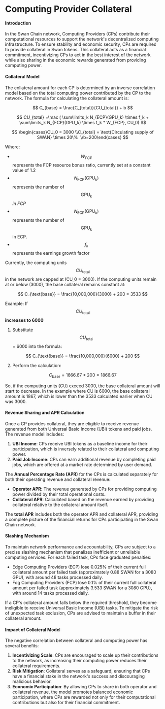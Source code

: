 # Computing Provider Collateral

#### **Introduction**

In the Swan Chain network, Computing Providers (CPs) contribute their computational resources to support the network's decentralized computing infrastructure. To ensure stability and economic security, CPs are required to provide collateral in Swan tokens. This collateral acts as a financial commitment, incentivizing CPs to act in the best interest of the network while also sharing in the economic rewards generated from providing computing power.

#### **Collateral Model**

The collateral amount for each CP is determined by an inverse correlation model based on the total computing power contributed by the CP to the network. The formula for calculating the collateral amount is:

$$
C_{base} =  \frac{C_{total}}{CU_{total}}  + b
$$

$$
CU_{total} =\max ( \sum\limits_k N_{ECP}(GPU_k)  \times f_k +  \sum\limits_k N_{FCP}(GPU_k)    \times f_k * W_{FCP}, CU_0)
$$

$$
\begin{cases}CU_0 = 3000 \\C_{total} =  \text{Circulating supply of SWAN} \times 20\%  \\b=200\end{cases}
$$

Where:

* $$W_{FCP}$$ represents the FCP resource bonus ratio, currently set at a constant value of 1.2
* $$N_{\text{FCP}}(\text{GPU}_k)$$represents the number of $$\text{GPU}_k$$ _in FCP_
* &#x20;$$N_{\text{ECP}}(\text{GPU}_k)$$ represents the number of $$\text{GPU}_k$$ in ECP.&#x20;
* $$f_k$$ represents the earnings growth factor

Currently, the computing units $$CU_{\text{total}}$$ in the network are capped at (CU\_0 = 3000). If the computing units remain at or below (3000), the base collateral remains constant at:

$$
C_{\text{base}} = \frac{10,000,000}{3000} + 200 = 3533
$$

Example: If $$CU_{\text{total}}$$ **increases to 6000**

1. Substitute $$CU_{\text{total}}$$ = 6000 into the formula:

$$
C_{\text{base}} = \frac{10,000,000}{6000} + 200
$$

2. Perform the calculation:

$$
C_{\text{base}} = 1666.67 + 200 = 1866.67
$$

So, if the computing units (CU) exceed 3000, the base collateral amount will start to decrease. In the example where CU is 6000, the base collateral amount is 1867, which is lower than the 3533 calculated earlier when CU was 3000.

#### **Revenue Sharing and APR Calculation**

Once a CP provides collateral, they are eligible to receive revenue generated from both Universal Basic Income (UBI) tokens and paid jobs. The revenue model includes:

1. **UBI Income**: CPs receive UBI tokens as a baseline income for their participation, which is inversely related to their collateral and computing power.
2. **Paid Job Income**: CPs can earn additional revenue by completing paid jobs, which are offered at a market rate determined by user demand.

The **Annual Percentage Rate (APR)** for the CPs is calculated separately for both their operating revenue and collateral revenue:

* **Operator APR**: The revenue generated by CPs for providing computing power divided by their total operational costs.
* **Collateral APR**: Calculated based on the revenue earned by providing collateral relative to the collateral amount itself.

The **total APR** includes both the operator APR and collateral APR, providing a complete picture of the financial returns for CPs participating in the Swan Chain network.

#### **Slashing Mechanism**

To maintain network performance and accountability, CPs are subject to a precise slashing mechanism that penalizes inefficient or unreliable computing services. For each failed task, CPs face graduated penalties:

* Edge Computing Providers (ECP) lose 0.025% of their current full collateral amount per failed task (approximately 0.88 SWAN for a 3080 GPU), with around 48 tasks processed daily.
* Fog Computing Providers (FCP) lose 0.1% of their current full collateral amount per failed task (approximately 3.533 SWAN for a 3080 GPU), with around 14 tasks processed daily.

If a CP's collateral amount falls below the required threshold, they become ineligible to receive Universal Basic Income (UBI) tasks. To mitigate the risk of unexpected task exclusion, CPs are advised to maintain a buffer in their collateral amount.

#### **Impact of Collateral Model**

The negative correlation between collateral and computing power has several benefits:

1. **Incentivizing Scale**: CPs are encouraged to scale up their contributions to the network, as increasing their computing power reduces their collateral requirements.
2. **Risk Mitigation**: Collateral serves as a safeguard, ensuring that CPs have a financial stake in the network's success and discouraging malicious behavior.
3. **Economic Participation**: By allowing CPs to share in both operator and collateral revenue, the model promotes balanced economic participation, where CPs are rewarded not only for their computational contributions but also for their financial commitment.

####
